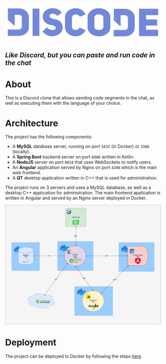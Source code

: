 ![Logo](assets/logo.png)

*Like Discord, but you can paste and run code in the chat*
---

# About
This is a Discord clone that allows sending code segments in the chat, as well as executing them with the language of your choice.

# Architecture

The project has the following components:
* A **MySQL** database server, running on port `3435` (in Docker) or `3306` (locally).
* A **Spring Boot** backend server on port `8008` written in Kotlin.
* A **NodeJS** server on port `8010` that uses WebSockets to notify users.
* An **Angular** application served by Nginx on port `4200` which is the main web frontend.
* A  **QT** desktop application written in C++ that is used for administration.

The project runs on 3 servers and uses a MySQL database, as well as a desktop C++ application for administration. The main frontend application is written in Angular and served by an Nginx server deployed in Docker.

![Arch](assets/diagrams/architecture-docker.png)

# Deployment
The project can be deployed to Docker by following the steps [here](docker/README.md).